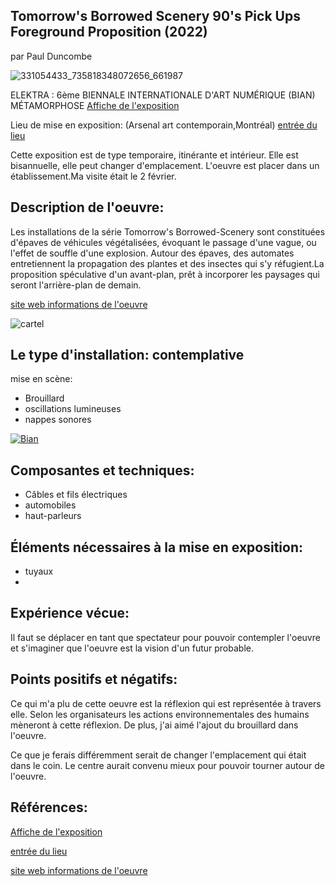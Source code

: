 ## Tomorrow's Borrowed Scenery 90's Pick Ups Foreground Proposition (2022) ##
par Paul Duncombe

![331054433_735818348072656_661987](https://user-images.githubusercontent.com/112108220/220978150-ae5e841f-210c-4108-9c10-59fef1b96dda.jpg)




















ELEKTRA : 6ème BIENNALE INTERNATIONALE D'ART NUMÉRIQUE (BIAN)
MÉTAMORPHOSE [Affiche de l'exposition](https://images.squarespace-cdn.com/content/v1/5afb5bb0fcf7fd7aebb47cac/f5712e20-8157-44a5-8a43-8f9833acf17f/site-web-27-1500x1000.jpg?format=1500w)

Lieu de mise en exposition: (Arsenal art contemporain,Montréal)  [entrée du lieu](https://s3.amazonaws.com/mountainlake.org/wp-content/uploads/2021/11/23112152/256779641_2018349404990231_2939501952603656975_n-1155x770.jpg)
 
Cette exposition est de type temporaire, itinérante et intérieur. Elle est bisannuelle, elle peut changer d'emplacement. L'oeuvre est placer dans un établissement.Ma visite était le 2 février.

## Description de l'oeuvre: ##
Les installations de la série Tomorrow's Borrowed-Scenery sont constituées d'épaves de véhicules végétalisées, évoquant le passage d'une vague, ou l'effet de souffle d'une explosion. Autour des épaves, des automates entretiennent la propagation des plantes et des insectes qui s'y réfugient.La proposition spéculative d'un avant-plan, prêt à incorporer les paysages qui seront l'arrière-plan de demain.

[site web informations de l'oeuvre](https://www.elektramontreal.ca/bian2022-paul-duncombe)


![cartel](https://user-images.githubusercontent.com/112108220/221381146-6751380c-989c-4d84-b9b9-718f8cd3bf78.jpg)



## Le type d'installation: contemplative ##  
  mise en scène:
- Brouillard
- oscillations lumineuses
- nappes sonores



[![Bian](http://img.youtube.com/vi/wUXWYUYZCfo/0.jpg)](http://www.youtube.com/watch?v=wUXWYUYZCfo)

## Composantes et techniques: ##
- Câbles et fils électriques 
- automobiles
- haut-parleurs 

## Éléments nécessaires à la mise en exposition: ##
- tuyaux
-

## Expérience vécue: ##

Il faut se déplacer en tant que spectateur pour pouvoir contempler l'oeuvre et s'imaginer que l'oeuvre est la vision d'un futur probable.

## Points positifs et négatifs: ##
Ce qui m'a plu de cette oeuvre est la réflexion qui est représentée à travers elle. Selon les organisateurs les actions environnementales des humains mèneront à cette réflexion. De plus, j'ai aimé l'ajout du brouillard dans l'oeuvre.

Ce que je ferais différemment serait de changer l'emplacement qui était dans le coin. Le centre aurait convenu mieux pour pouvoir tourner autour de l'oeuvre.

## Références: ##

[Affiche de l'exposition](https://images.squarespace-cdn.com/content/v1/5afb5bb0fcf7fd7aebb47cac/f5712e20-8157-44a5-8a43-8f9833acf17f/site-web-27-1500x1000.jpg?format=1500w)

 [entrée du lieu](https://s3.amazonaws.com/mountainlake.org/wp-content/uploads/2021/11/23112152/256779641_2018349404990231_2939501952603656975_n-1155x770.jpg)
 
 [site web informations de l'oeuvre](https://www.elektramontreal.ca/bian2022-paul-duncombe)
 
 

